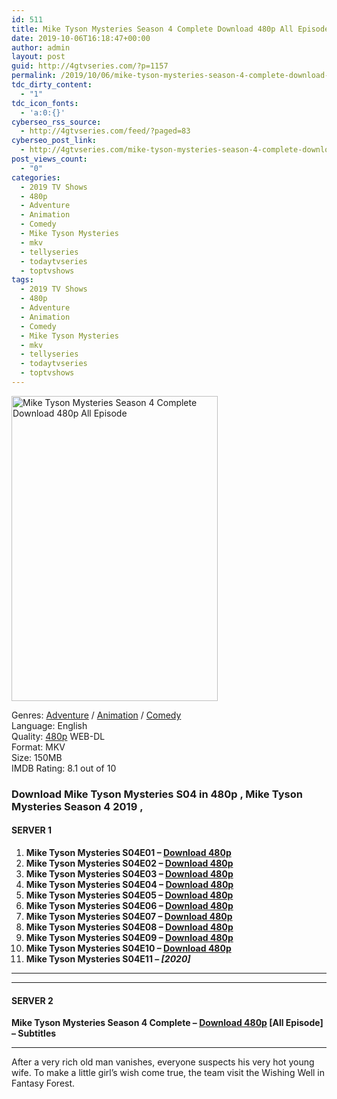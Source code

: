 ```yaml
---
id: 511
title: Mike Tyson Mysteries Season 4 Complete Download 480p All Episode
date: 2019-10-06T16:18:47+00:00
author: admin
layout: post
guid: http://4gtvseries.com/?p=1157
permalink: /2019/10/06/mike-tyson-mysteries-season-4-complete-download-480p-all-episode/
tdc_dirty_content:
  - "1"
tdc_icon_fonts:
  - 'a:0:{}'
cyberseo_rss_source:
  - http://4gtvseries.com/feed/?paged=83
cyberseo_post_link:
  - http://4gtvseries.com/mike-tyson-mysteries-season-4-complete-download-480p-all-episode/
post_views_count:
  - "0"
categories:
  - 2019 TV Shows
  - 480p
  - Adventure
  - Animation
  - Comedy
  - Mike Tyson Mysteries
  - mkv
  - tellyseries
  - todaytvseries
  - toptvshows
tags:
  - 2019 TV Shows
  - 480p
  - Adventure
  - Animation
  - Comedy
  - Mike Tyson Mysteries
  - mkv
  - tellyseries
  - todaytvseries
  - toptvshows
---
```

<img loading="lazy" class="aligncenter" src="https://4.bp.blogspot.com/-4tlEzcEGmDw/XZn6LkYOkbI/AAAAAAAAAYc/BqLPS9vCLEU1Jm-q5KKIlEiMaQU16PsOACK4BGAYYCw/s1600/Mike%2BTyson%2BMysteries%2BSeason%2B4.jpg" alt="Mike Tyson Mysteries Season 4 Complete Download 480p All Episode" width="330" height="488" />

Genres: <a href="http://4gtvseries.com/tag/adventure/" data-wpel-link="internal">Adventure</a> / <a href="http://4gtvseries.com/tag/animation/" data-wpel-link="internal">Animation</a> / <a href="http://4gtvseries.com/tag/comedy/" data-wpel-link="internal">Comedy</a>  
Language: English  
Quality:&nbsp;<a href="http://4gtvseries.com/tag/480p/" data-wpel-link="internal">480p</a> WEB-DL  
Format: MKV  
Size: 150MB  
IMDB Rating: 8.1 out of 10

### **Download Mike Tyson Mysteries S04 in 480p , Mike Tyson Mysteries Season 4 2019 ,&nbsp;**

#### <span><strong>SERVER 1</strong></span>

  1. **Mike Tyson Mysteries S04E01 – <a href="http://slink.dl480p.xyz/8DAzi" data-wpel-link="external" target="_blank" rel="nofollow external noopener noreferrer" class="wpel-icon-left"><i class="wpel-icon fa fa-download" aria-hidden="true"></i>Download 480p</a>**
  2. **Mike Tyson Mysteries S04E02 – <a href="http://slink.dl480p.xyz/hgIxCcpr" data-wpel-link="external" target="_blank" rel="nofollow external noopener noreferrer" class="wpel-icon-left"><i class="wpel-icon fa fa-download" aria-hidden="true"></i>Download 480p</a>**
  3. **Mike Tyson Mysteries S04E03 – <a href="http://slink.dl480p.xyz/CBJz" data-wpel-link="external" target="_blank" rel="nofollow external noopener noreferrer" class="wpel-icon-left"><i class="wpel-icon fa fa-download" aria-hidden="true"></i>Download 480p</a>**
  4. **Mike Tyson Mysteries S04E04 – <a href="http://slink.dl480p.xyz/8sEHVLd" data-wpel-link="external" target="_blank" rel="nofollow external noopener noreferrer" class="wpel-icon-left"><i class="wpel-icon fa fa-download" aria-hidden="true"></i>Download 480p</a>**
  5. **Mike Tyson Mysteries S04E05 – <a href="http://slink.dl480p.xyz/zfxS" data-wpel-link="external" target="_blank" rel="nofollow external noopener noreferrer" class="wpel-icon-left"><i class="wpel-icon fa fa-download" aria-hidden="true"></i>Download 480p</a>**
  6. **Mike Tyson Mysteries S04E06 – <a href="http://slink.dl480p.xyz/Giio" data-wpel-link="external" target="_blank" rel="nofollow external noopener noreferrer" class="wpel-icon-left"><i class="wpel-icon fa fa-download" aria-hidden="true"></i>Download 480p</a>**
  7. **Mike Tyson Mysteries S04E07 – <a href="http://slink.dl480p.xyz/djmVVvRQ" data-wpel-link="external" target="_blank" rel="nofollow external noopener noreferrer" class="wpel-icon-left"><i class="wpel-icon fa fa-download" aria-hidden="true"></i>Download 480p</a>**
  8. **Mike Tyson Mysteries S04E08 – <a href="http://slink.dl480p.xyz/v8Z0T" data-wpel-link="external" target="_blank" rel="nofollow external noopener noreferrer" class="wpel-icon-left"><i class="wpel-icon fa fa-download" aria-hidden="true"></i>Download 480p</a>**
  9. **Mike Tyson Mysteries S04E09 – <a href="http://slink.dl480p.xyz/BhoI2f" data-wpel-link="external" target="_blank" rel="nofollow external noopener noreferrer" class="wpel-icon-left"><i class="wpel-icon fa fa-download" aria-hidden="true"></i>Download 480p</a>**
 10. **Mike Tyson Mysteries S04E10 – <a href="http://slink.dl480p.xyz/q2OWyZ" data-wpel-link="external" target="_blank" rel="nofollow external noopener noreferrer" class="wpel-icon-left"><i class="wpel-icon fa fa-download" aria-hidden="true"></i>Download 480p</a>**
 11. **Mike Tyson Mysteries S04E11 – _<span>[2020]</span>_**

* * *

* * *

#### <span><strong>SERVER 2</strong></span>

**Mike Tyson Mysteries Season 4 Complete – <a href="http://dl480p.xyz/929/" data-wpel-link="external" target="_blank" rel="nofollow external noopener noreferrer" class="wpel-icon-left"><i class="wpel-icon fa fa-download" aria-hidden="true"></i>Download 480p</a> [All Episode] – Subtitles**

* * *

After a very rich old man vanishes, everyone suspects his very hot young wife. To make a little girl’s wish come true, the team visit the Wishing Well in Fantasy Forest.

<div align="center">
</div>